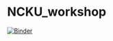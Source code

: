 # NCKU_workshop

[![Binder](https://mybinder.org/badge_logo.svg)](https://mybinder.org/v2/gh/l46061044/NCKU_workshop/HEAD)
